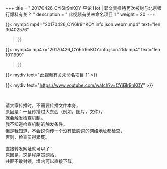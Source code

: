 +++
title = " 20170426_CYi6Ir9nKOY 平论 Hot |  郭文贵推特再次被封与北京银行爆料有关？ "
description = " 此视频有关未命名项目 1 "
weight = 20
+++

{{< mymp4 mp4="20170426_CYi6Ir9nKOY.info.json.webm.mp4" 
text="len 30402576"
>}}

{{< mymp4x  mp4x="20170426_CYi6Ir9nKOY.info.json.25k.mp4"
text="len 1011999"
>}}


{{< mydiv text="此视频有关未命名项目 1" >}}
<br>

{{< mydiv text="https://www.youtube.com/watch?v=CYi6Ir9nKOY" >}}


<br>

请大家传播时，不需要传播文件本身，<br>
原因是：一旦传播过大东西（例如，图片，文件），<br>
就会触发检查机制。<br>
我不知道检查机制的触发条件。<br>
但是我知道，不会说你传一个没有敏感词的网络地址都检查，<br>
否则，检查员得累死。<br><br>
直接转发网址就可以了：<br>
原因是，这是程序员网站，<br>
共匪不敢封锁，墙内可以直接下载。


